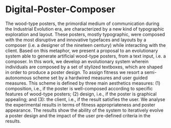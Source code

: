 # Digital-Poster-Composer
The wood-type posters, the primordial medium of communication during the Industrial Evolution era, are characterized by a new kind of typographic exploration and layout. These posters, mostly typographic, were composed with the most disruptive and innovative typefaces and layouts by a composer (i.e. a designer of the nineteen century) while interacting with the client. Based on this metaphor, we present a proposal to an evolutionary system able to generate artificial wood-type posters, from a text input, i.e. a composer. In this work, we develop an evolutionary system wherein individuals are composed by a set of stylized textboxes, which are shaped in order to produce a poster design. To assign fitness we resort a semi-autonomous scheme set by a hardwired measures and user guided measures. This scheme is defined by three main aesthetics measures: (1) composition, i.e., if the poster is well-composed according to specific features of wood-type posters; (2) design, i.e., if the poster is graphical appealing; and (3): the client, i.e., if the result satisfies the user. We analyse the experimental results in terms of fitness appropriateness and poster appearance. The results show the ability of the system to iteratively evolve a poster design and the impact of the user pre-defined criteria in the results.
